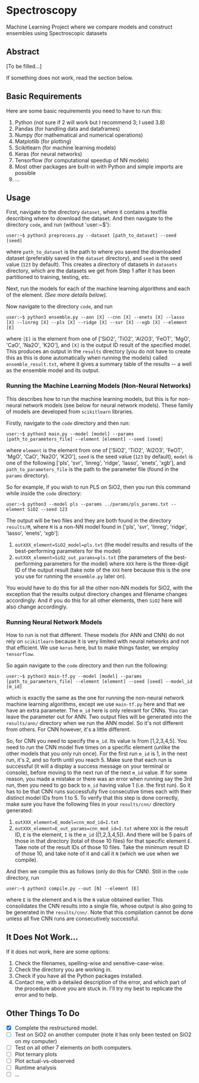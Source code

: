 # Spectroscopy
Machine Learning Project where we compare models and construct ensembles using Spectroscopic datasets

## Abstract
[To be filled...]

If something does not work, read the section below.

## Basic Requirements
Here are some basic requirements you need to have to run this:
1. Python (not sure if 2 will work but I recommend 3; I used 3.8)
2. Pandas (for handling data and dataframes)
3. Numpy (for mathematical and numerical operations)
4. Matplotlib (for plotting)
5. Scikitlearn (for machine learning models)
6. Keras (for neural networks)
7. Tensorflow (for computational speedup of NN models)
8. Most other packages are built-in with Python and simple imports are possible
9. ...

## Usage
First, navigate to the directory ```dataset```, where it contains a textfile describing where to download the dataset. And then navigate to the directory ```code```, and run (without 'user:~$'):
```console
user:~$ python3 preprocess.py --dataset [path_to_dataset] --seed [seed]
```
where ```path_to_dataset``` is the path to where you saved the downloaded dataset (preferably saved in the ```dataset``` directory), and ```seed``` is the seed value (```123``` by default). This creates a directory of datasets in ```datasets``` directory, which are the datasets we get from Step 1 after it has been partitioned to training, testing, etc. <br>

Next, run the models for each of the machine learning algorithms and each of the element. <i>(See more details below).</i> <br>

Now navigate to the directory ```code```, and run
```console
user:~$ python3 ensemble.py --ann [X] --cnn [X] --enets [X] --lasso [X] --linreg [X] --pls [X] --ridge [X] --svr [X] --xgb [X] --element [E]
```
where ```[E]``` is the element from one of ['SiO2', 'TiO2', 'Al2O3', 'FeOT', 'MgO', 'CaO', 'Na2O', 'K2O'], and ```[X]``` is the output ID result of the specified model. This produces an output in the ```results``` directory (you do not have to create this as this is done automatically when running the models) called ```ensemble_result.txt```, where it gives a summary table of the results -- a well as the ensemble model and its output.

### Running the Machine Learning Models (Non-Neural Networks)
This describes how to run the machine learning models, but this is for non-neural network models (see below for neural network models). These family of models are developed from ```scikitlearn``` libraries. <br>

Firstly, navigate to the ```code``` directory and then run:
```console
user:~$ python3 main.py --model [model] --params [path_to_parameters_file] --element [element] --seed [seed]
```
where ```element``` is the element from one of ['SiO2', 'TiO2', 'Al2O3', 'FeOT', 'MgO', 'CaO', 'Na2O', 'K2O'], ```seed``` is the seed value (```123``` by default), ```model``` is one of the following ['pls', 'svr', 'linreg', 'ridge', 'lasso', 'enets', 'xgb'], and ```path_to_parameters_file``` is the path to the parameter file (found in the ```params``` directory). <br>

So for example, if you wish to run PLS on SiO2, then you run this command while inside the ```code``` directory:
```console
user:~$ python3 --model pls --params ../params/pls_params.txt --element SiO2 --seed 123
```
The output will be two files and they are both found in the directory ```results/M```, where ```M``` is a non-NN model found in ['pls', 'svr', 'linreg', 'ridge', 'lasso', 'enets', 'xgb']:
1. ```outXXX_element=SiO2_model=pls.txt``` (the model results and results of the best-performing parameters for the model)
2. ```outXXX_element=SiO2_out_params=pls.txt``` (the parameters of the best-performing parameters for the model)
where ```XXX``` here is the three-digit ID of the output result (take note of the ```XXX``` here because this is the one you use for running the ```ensemble.py``` later on). <br>

You would have to do this for all the other non-NN models for SiO2, with the exception that the results output directory changes and filename changes accordingly. And if you do this for all other elements, then ```SiO2``` here will also change accordingly.<br>

### Running Neural Network Models
How to run is not that different. These models (for ANN and CNN) do not rely on ```scikitlearn``` because it is very limited with neural networks and not that efficient. We use ```keras``` here, but to make things faster, we employ ```tensorflow```. <br>

So again navigate to the ```code``` directory and then run the following:
```console
user:~$ python3 main-tf.py --model [model] --params [path_to_parameters_file] --element [element] --seed [seed] --model_id [m_id]
```
which is exactly the same as the one for running the non-neural network machine learning algorithms, except we use ```main-tf.py``` here and that we have an extra parameter. The ```m_id``` here is only relevant for CNNs. You can leave the parameter out for ANN. Two output files will be generated into the ```results/ann/```  directory when we run the ANN model. So it's not different from others. For CNN however, it's a little different. <br>

So, for CNN you need to specify the ```m_id```. Its value is from [1,2,3,4,5]. You need to run the CNN model five times on a specific element (unlike the other models that you only run once). For the first run ```m_id``` is 1, in the next run, it's 2, and so forth until you reach 5. Make sure that each run is successful (it will a display a success message on your terminal or console), before moving to the next run of the next ```m_id``` value. If for some reason, you made a mistake or there was an error when running say the 3rd run, then you need to go back to ```m_id``` having value 1 (i.e. the first run). So it has to be that CNN runs successfully five consecutive times each with their distinct model IDs from 1 to 5. To verify that this step is done correctly, make sure you have the following files in your ```results/cnn/``` directory generated:
1. ```outXXX_element=E_model=cnn_mod_id=I.txt```
2. ```outXXX_element=E_out_params=cnn_mod_id=I.txt```
where ```XXX``` is the result ID, ```E``` is the element, ```I``` is the ```m_id``` ([1,2,3,4,5]). And there will be 5 pairs of those in that directory (total of those 10 files) for that specific element ```E```. Take note of the result IDs of those 10 files. Take the minimum result ID of those 10, and take note of it and call it ```N``` (which we use when we compile). <br>

And then we compile this as follows (only do this for CNN). Still in the ```code``` directory, run
```console
user:~$ python3 compile.py --out [N] --element [E]
```
where ```E``` is the element and ```N``` is the ```N``` value obtained earlier. This consolidates the CNN results into a single file, whose output is also going to be generated in the ```results/cnn/```. Note that this compilation cannot be done unless all five CNN runs are consecutively successful.

## It Does Not Work...
If it does not work, here are some options:
1. Check the filenames, spelling-wise and sensitive-case-wise.
2. Check the directory you are working in.
3. Check if you have all the Python packages installed.
4. Contact me, with a detailed description of the error, and which part of the procedure above you are stuck in. I'll try my best to replicate the error and to help.

## Other Things To Do
- [x] Complete the restructured model.
- [ ] Test on SiO2 on another computer (note it has only been tested on SiO2 on my computer)
- [ ] Test on all other 7 elements on both computers.
- [ ] Plot ternary plots
- [ ] Plot actual-vs-observed
- [ ] Runtime analysis
- [ ] ...
